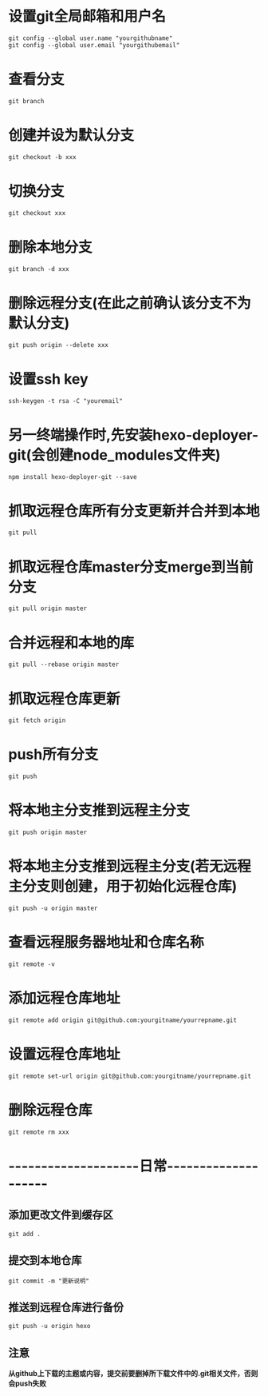 # 设置git全局邮箱和用户名
``` shell
git config --global user.name "yourgithubname"
git config --global user.email "yourgithubemail"
```

# 查看分支
``` shell
git branch
```

# 创建并设为默认分支
``` shell
git checkout -b xxx
```

# 切换分支
``` shell
git checkout xxx
```

# 删除本地分支
``` shell
git branch -d xxx
```

# 删除远程分支(在此之前确认该分支不为默认分支)
``` shell
git push origin --delete xxx
```

# 设置ssh key
``` shell
ssh-keygen -t rsa -C "youremail"
```

# 另一终端操作时,先安装hexo-deployer-git(会创建node_modules文件夹)
``` shell
npm install hexo-deployer-git --save
```

# 抓取远程仓库所有分支更新并合并到本地
``` shell
git pull
```

# 抓取远程仓库master分支merge到当前分支
``` shell
git pull origin master
```

# 合并远程和本地的库
``` shell
git pull --rebase origin master
```

# 抓取远程仓库更新
``` shell
git fetch origin
```

# push所有分支
``` shell
git push
```

# 将本地主分支推到远程主分支
``` shell
git push origin master
```

# 将本地主分支推到远程主分支(若无远程主分支则创建，用于初始化远程仓库)
``` shell
git push -u origin master
```

# 查看远程服务器地址和仓库名称
``` shell
git remote -v
```

# 添加远程仓库地址
``` shell
git remote add origin git@github.com:yourgitname/yourrepname.git
```

# 设置远程仓库地址
``` shell
git remote set-url origin git@github.com:yourgitname/yourrepname.git
```

# 删除远程仓库
``` shell
git remote rm xxx
```

# --------------------日常--------------------

## 添加更改文件到缓存区
``` shell
git add .
```

## 提交到本地仓库
``` shell
git commit -m "更新说明"
```

## 推送到远程仓库进行备份
``` shell
git push -u origin hexo
```

## 注意
**从github上下载的主题或内容，提交前要删掉所下载文件中的.git相关文件，否则会push失败**